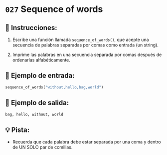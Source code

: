 # `027` Sequence of words

## 📝 Instrucciones:

1. Escribe una función llamada `sequence_of_words()`, que acepte una secuencia de palabras separadas por comas como entrada (un string).
   
2. Imprime las palabras en una secuencia separada por comas después de ordenarlas alfabéticamente.

## 📎 Ejemplo de entrada:

```py
sequence_of_words("without,hello,bag,world")
```

## 📎 Ejemplo de salida:

```py
bag, hello, without, world
```

## 💡 Pista:

+ Recuerda que cada palabra debe estar separada por una coma y dentro de UN SOLO par de comillas.
